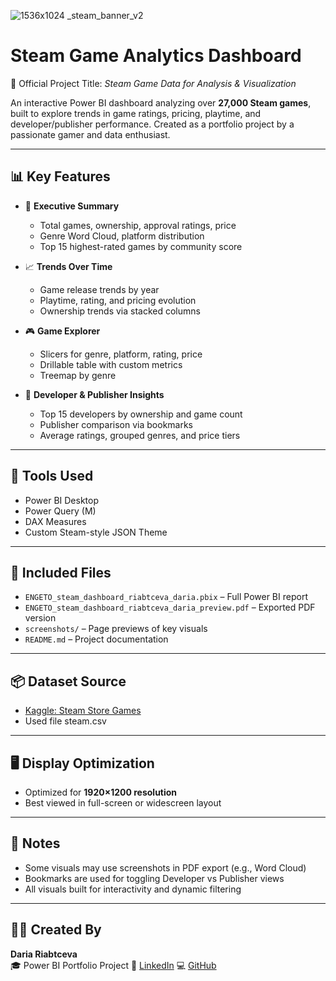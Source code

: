 ![1536x1024 _steam_banner_v2](https://github.com/user-attachments/assets/a24f0a4c-9b97-483f-9c61-0b38c48cd6f6)
# Steam Game Analytics Dashboard

🔹 Official Project Title: *Steam Game Data for Analysis & Visualization*

An interactive Power BI dashboard analyzing over **27,000 Steam games**, built to explore trends in game ratings, pricing, playtime, and developer/publisher performance. Created as a portfolio project by a passionate gamer and data enthusiast.

---

## 📊 Key Features

- 🧠 **Executive Summary**
  - Total games, ownership, approval ratings, price
  - Genre Word Cloud, platform distribution
  - Top 15 highest-rated games by community score

- 📈 **Trends Over Time**
  - Game release trends by year
  - Playtime, rating, and pricing evolution
  - Ownership trends via stacked columns

- 🎮 **Game Explorer**
  - Slicers for genre, platform, rating, price
  - Drillable table with custom metrics
  - Treemap by genre

- 🏢 **Developer & Publisher Insights**
  - Top 15 developers by ownership and game count
  - Publisher comparison via bookmarks
  - Average ratings, grouped genres, and price tiers

---

## 🧰 Tools Used

- Power BI Desktop  
- Power Query (M)  
- DAX Measures 
- Custom Steam-style JSON Theme

---

## 📁 Included Files

- `ENGETO_steam_dashboard_riabtceva_daria.pbix` – Full Power BI report  
- `ENGETO_steam_dashboard_riabtceva_daria_preview.pdf` – Exported PDF version  
- `screenshots/` – Page previews of key visuals
- `README.md` – Project documentation 

---

## 📦 Dataset Source

- [Kaggle: Steam Store Games](https://www.kaggle.com/datasets/nikdavis/steam-store-games)
- Used file steam.csv

---

## 🖥️ Display Optimization

- Optimized for **1920×1200 resolution**
- Best viewed in full-screen or widescreen layout

---

## 📝 Notes

- Some visuals may use screenshots in PDF export (e.g., Word Cloud)
- Bookmarks are used for toggling Developer vs Publisher views
- All visuals built for interactivity and dynamic filtering

---

## 👩‍💻 Created By

**Daria Riabtceva**  
🎓 Power BI Portfolio Project
🔗 [LinkedIn](https://www.linkedin.com/in/daria-riabtceva/)
💻 [GitHub](https://github.com/daria7410)
